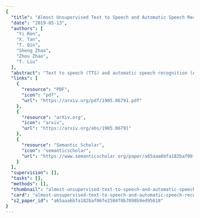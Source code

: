 ```yaml
---
{
  "title": "Almost Unsupervised Text to Speech and Automatic Speech Recognition",
  "date": "2019-05-13",
  "authors": [
    "Yi Ren",
    "X. Tan",
    "T. Qin",
    "Sheng Zhao",
    "Zhou Zhao",
    "T. Liu"
  ],
  "abstract": "Text to speech (TTS) and automatic speech recognition (ASR) are two dual tasks in speech processing and both achieve impressive performance thanks to the recent advance in deep learning and large amount of aligned speech and text data. However, the lack of aligned data poses a major practical problem for TTS and ASR on low-resource languages. In this paper, by leveraging the dual nature of the two tasks, we propose an almost unsupervised learning method that only leverages few hundreds of paired data and extra unpaired data for TTS and ASR. Our method consists of the following components: (1) a denoising auto-encoder, which reconstructs speech and text sequences respectively to develop the capability of language modeling both in speech and text domain; (2) dual transformation, where the TTS model transforms the text $y$ into speech $\\hat{x}$, and the ASR model leverages the transformed pair $(\\hat{x},y)$ for training, and vice versa, to boost the accuracy of the two tasks; (3) bidirectional sequence modeling, which addresses error propagation especially in the long speech and text sequence when training with few paired data; (4) a unified model structure, which combines all the above components for TTS and ASR based on Transformer model. Our method achieves 99.84% in terms of word level intelligible rate and 2.68 MOS for TTS, and 11.7% PER for ASR on LJSpeech dataset, by leveraging only 200 paired speech and text data (about 20 minutes audio), together with extra unpaired speech and text data.",
  "links": [
    {
      "resource": "PDF",
      "icon": "pdf",
      "url": "https://arxiv.org/pdf/1905.06791.pdf"
    },
    {
      "resource": "arXiv.org",
      "icon": "arxiv",
      "url": "https://arxiv.org/abs/1905.06791"
    },
    {
      "resource": "Semantic Scholar",
      "icon": "semanticscholar",
      "url": "https://www.semanticscholar.org/paper/a65aaa6bfa182baf06fe2504f0b7098b9ed95618"
    }
  ],
  "supervision": [],
  "tasks": [],
  "methods": [],
  "thumbnail": "almost-unsupervised-text-to-speech-and-automatic-speech-recognition-thumb.jpg",
  "card": "almost-unsupervised-text-to-speech-and-automatic-speech-recognition-card.jpg",
  "s2_paper_id": "a65aaa6bfa182baf06fe2504f0b7098b9ed95618"
}
---
```



